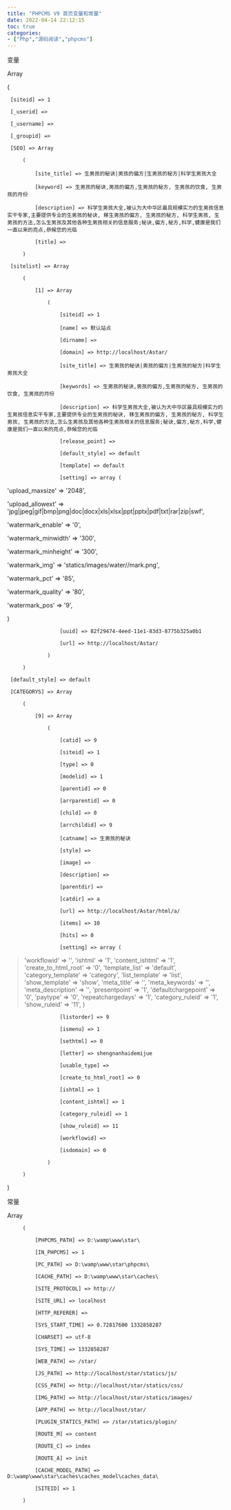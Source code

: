```yaml
---
title: "PHPCMS V9 首页变量和常量"
date: 2022-04-14 22:12:15
toc: true
categories:
- ["Php","源码阅读","phpcms"]
---
```


变量

Array

(

     [siteid] => 1 

     [_userid] =>   

     [_username] =>   

     [_groupid] =>   

     [SEO] => Array 

         ( 

             [site_title] => 生男孩的秘诀|男孩的偏方|生男孩的秘方|科学生男孩大全 

             [keyword] => 生男孩的秘诀,男孩的偏方,生男孩的秘方, 生男孩的饮食, 生男孩的月份 

             [description] => 科学生男孩大全,被认为大中华区最具规模实力的生男孩信息实干专家,主要提供专业的生男孩的秘诀, 移生男孩的偏方, 生男孩的秘方, 科学生男孩, 生男孩的方法,怎么生男孩及其他各种生男孩相关的信息服务;秘诀,偏方,秘方,科学,健康是我们一直以来的亮点,恭候您的光临 

             [title] =>   

         ) 

     [sitelist] => Array 

         ( 

             [1] => Array 

                 ( 

                     [siteid] => 1 

                     [name] => 默认站点 

                     [dirname] =>   

                     [domain] => http://localhost/Astar/ 

                     [site_title] => 生男孩的秘诀|男孩的偏方|生男孩的秘方|科学生男孩大全 

                     [keywords] => 生男孩的秘诀,男孩的偏方,生男孩的秘方, 生男孩的饮食, 生男孩的月份 

                     [description] => 科学生男孩大全,被认为大中华区最具规模实力的生男孩信息实干专家,主要提供专业的生男孩的秘诀, 移生男孩的偏方, 生男孩的秘方, 科学生男孩, 生男孩的方法,怎么生男孩及其他各种生男孩相关的信息服务;秘诀,偏方,秘方,科学,健康是我们一直以来的亮点,恭候您的光临 

                     [release_point] =>   

                     [default_style] => default 

                     [template] => default 

                     [setting] => array ( 

   'upload_maxsize' => '2048',

   'upload_allowext' => 'jpg|jpeg|gif|bmp|png|doc|docx|xls|xlsx|ppt|pptx|pdf|txt|rar|zip|swf',

   'watermark_enable' => '0',

   'watermark_minwidth' => '300',

   'watermark_minheight' => '300',

   'watermark_img' => 'statics/images/water//mark.png',

   'watermark_pct' => '85',

   'watermark_quality' => '80',

   'watermark_pos' => '9',

)

                     [uuid] => 82f29474-4eed-11e1-83d3-8775b325a0b1 

                     [url] => http://localhost/Astar/ 

                 ) 

         ) 

     [default_style] => default 

     [CATEGORYS] => Array 

         ( 

             [9] => Array 

                 ( 

                     [catid] => 9 

                     [siteid] => 1 

                     [type] => 0 

                     [modelid] => 1 

                     [parentid] => 0 

                     [arrparentid] => 0 

                     [child] => 0 

                     [arrchildid] => 9 

                     [catname] => 生男孩的秘诀 

                     [style] =>   

                     [image] =>   

                     [description] =>   

                     [parentdir] =>   

                     [catdir] => a 

                     [url] => http://localhost/Astar/html/a/ 

                     [items] => 10 

                     [hits] => 0 

                     [setting] => array ( 
>    'workflowid' => '',
>    'ishtml' => '1',
>    'content_ishtml' => '1',
>    'create_to_html_root' => '0',
>    'template_list' => 'default',
>    'category_template' => 'category',
>    'list_template' => 'list',
>    'show_template' => 'show',
>    'meta_title' => '',
>    'meta_keywords' => '',
>    'meta_description' => '',
>    'presentpoint' => '1',
>    'defaultchargepoint' => '0',
>    'paytype' => '0',
>    'repeatchargedays' => '1',
>    'category_ruleid' => '1',
>    'show_ruleid' => '11',
> )

                     [listorder] => 9 

                     [ismenu] => 1 

                     [sethtml] => 0 

                     [letter] => shengnanhaidemijue 

                     [usable_type] =>   

                     [create_to_html_root] => 0 

                     [ishtml] => 1 

                     [content_ishtml] => 1 

                     [category_ruleid] => 1 

                     [show_ruleid] => 11 

                     [workflowid] =>   

                     [isdomain] => 0 

                 ) 

         ) 

)

常量

Array

         ( 

             [PHPCMS_PATH] => D:\wamp\www\star\ 

             [IN_PHPCMS] => 1 

             [PC_PATH] => D:\wamp\www\star\phpcms\ 

             [CACHE_PATH] => D:\wamp\www\star\caches\ 

             [SITE_PROTOCOL] => http:// 

             [SITE_URL] => localhost 

             [HTTP_REFERER] =>   

             [SYS_START_TIME] => 0.72817600 1332858287 

             [CHARSET] => utf-8 

             [SYS_TIME] => 1332858287 

             [WEB_PATH] => /star/ 

             [JS_PATH] => http://localhost/star/statics/js/ 

             [CSS_PATH] => http://localhost/star/statics/css/ 

             [IMG_PATH] => http://localhost/star/statics/images/ 

             [APP_PATH] => http://localhost/star/ 

             [PLUGIN_STATICS_PATH] => /star/statics/plugin/ 

             [ROUTE_M] => content 

             [ROUTE_C] => index 

             [ROUTE_A] => init 

             [CACHE_MODEL_PATH] => D:\wamp\www\star\caches\caches_model\caches_data\ 

             [SITEID] => 1 

         )

